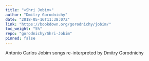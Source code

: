 ```yaml
---
title: "«Shri Jobim»"
author: "Dmitry Gorodnichy"
date: "2018-05-16T11:38:07Z"
link: "https://bookdown.org/gorodnichy/jobim/"
toc_weight: "5%"
repo: "gorodnichy/Shri-Jobim"
pinned: false
---
```


Antonio Carlos Jobim songs re-interpreted by Dmitry Gorodnichy
